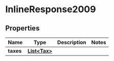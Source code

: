 

# InlineResponse2009


## Properties

| Name | Type | Description | Notes |
|------------ | ------------- | ------------- | -------------|
|**taxes** | [**List&lt;Tax&gt;**](Tax.md) |  |  |



